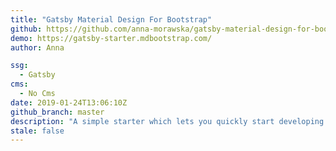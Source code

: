 ```yaml
---
title: "Gatsby Material Design For Bootstrap"
github: https://github.com/anna-morawska/gatsby-material-design-for-bootstrap
demo: https://gatsby-starter.mdbootstrap.com/
author: Anna

ssg:
  - Gatsby
cms:
  - No Cms
date: 2019-01-24T13:06:10Z
github_branch: master
description: "A simple starter which lets you quickly start developing with Gastby and Material Design For Bootstrap"
stale: false
---
```

